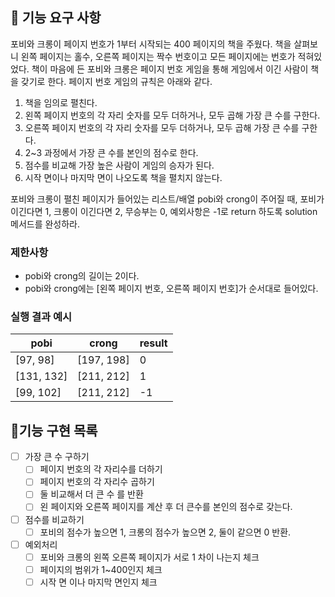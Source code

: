 ## 🚀 기능 요구 사항

포비와 크롱이 페이지 번호가 1부터 시작되는 400 페이지의 책을 주웠다. 책을 살펴보니 왼쪽 페이지는 홀수, 오른쪽 페이지는 짝수 번호이고 모든 페이지에는 번호가 적혀있었다. 책이 마음에 든 포비와 크롱은 페이지 번호 게임을 통해 게임에서 이긴 사람이 책을 갖기로 한다. 페이지 번호 게임의 규칙은 아래와 같다.

1. 책을 임의로 펼친다.
2. 왼쪽 페이지 번호의 각 자리 숫자를 모두 더하거나, 모두 곱해 가장 큰 수를 구한다.
3. 오른쪽 페이지 번호의 각 자리 숫자를 모두 더하거나, 모두 곱해 가장 큰 수를 구한다.
4. 2~3 과정에서 가장 큰 수를 본인의 점수로 한다.
5. 점수를 비교해 가장 높은 사람이 게임의 승자가 된다.
6. 시작 면이나 마지막 면이 나오도록 책을 펼치지 않는다.

포비와 크롱이 펼친 페이지가 들어있는 리스트/배열 pobi와 crong이 주어질 때, 포비가 이긴다면 1, 크롱이 이긴다면 2, 무승부는 0, 예외사항은 -1로 return 하도록 solution 메서드를 완성하라.

### 제한사항

- pobi와 crong의 길이는 2이다.
- pobi와 crong에는 [왼쪽 페이지 번호, 오른쪽 페이지 번호]가 순서대로 들어있다.

### 실행 결과 예시

| pobi | crong | result |
| --- | --- | --- |
| [97, 98] | [197, 198] | 0 |
| [131, 132] | [211, 212] | 1 |
| [99, 102] | [211, 212] | -1 |

## 🔧기능 구현 목록
- [ ] 가장 큰 수 구하기
    - [ ] 페이지 번호의 각 자리수를 더하기
    - [ ] 페이지 번호의 각 자리수 곱하기
    - [ ] 둘 비교해서 더 큰 수 를 반환
    - [ ] 왼 페이지와 오른쪽 페이지를 계산 후 더 큰수를 본인의 점수로 갖는다.
- [ ] 점수를 비교하기
  - [ ] 포비의 점수가 높으면 1, 크롱의 점수가 높으면 2, 둘이 같으면 0 반환.
- [ ] 예외처리
  - [ ] 포비와 크롱의 왼쪽 오른쪽 페이지가 서로 1 차이 나는지 체크
  - [ ] 페이지의 범위가 1~400인지 체크
  - [ ] 시작 면 이나 마지막 면인지 체크
